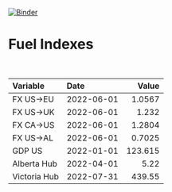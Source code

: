 [![Binder](https://mybinder.org/badge_logo.svg)](https://mybinder.org/v2/gh/AyrtonB/Global-Gas-Prices/master)

# Fuel Indexes

<br>

| Variable     | Date       |    Value |
|:-------------|:-----------|---------:|
| FX US->EU    | 2022-06-01 |   1.0567 |
| FX US->UK    | 2022-06-01 |   1.232  |
| FX CA->US    | 2022-06-01 |   1.2804 |
| FX US->AL    | 2022-06-01 |   0.7025 |
| GDP US       | 2022-01-01 | 123.615  |
| Alberta Hub  | 2022-04-01 |   5.22   |
| Victoria Hub | 2022-07-31 | 439.55   |